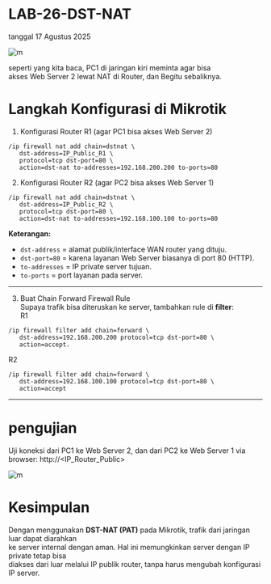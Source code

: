 # LAB-26-DST-NAT
tanggal 17 Agustus 2025

![m]()

seperti yang kita baca, PC1 di jaringan kiri meminta agar bisa   
akses Web Server 2 lewat NAT di Router, dan Begitu sebaliknya.

# Langkah Konfigurasi di Mikrotik

1. Konfigurasi Router R1 (agar PC1 bisa akses Web Server 2)

```
/ip firewall nat add chain=dstnat \
   dst-address=IP_Public_R1 \
   protocol=tcp dst-port=80 \
   action=dst-nat to-addresses=192.168.200.200 to-ports=80
```

2. Konfigurasi Router R2 (agar PC2 bisa akses Web Server 1)

```
/ip firewall nat add chain=dstnat \
   dst-address=IP_Public_R2 \
   protocol=tcp dst-port=80 \
   action=dst-nat to-addresses=192.168.100.100 to-ports=80
```

**Keterangan:**

- `dst-address` = alamat publik/interface WAN router yang dituju.
- `dst-port=80` = karena layanan Web Server biasanya di port 80 (HTTP).
- `to-addresses` = IP private server tujuan.
-  `to-ports` = port layanan pada server.

---

3. Buat Chain Forward Firewall Rule    
   Supaya trafik bisa diteruskan ke server, tambahkan rule di **filter**:  
R1
```
/ip firewall filter add chain=forward \
   dst-address=192.168.200.200 protocol=tcp dst-port=80 \
   action=accept.
```
R2
```
/ip firewall filter add chain=forward \
   dst-address=192.168.100.100 protocol=tcp dst-port=80 \
   action=accept
```

---

# pengujian 
Uji koneksi dari PC1 ke Web Server 2, dan dari PC2 ke Web Server 1
via browser: http://<IP_Router_Public>

![m]()

# Kesimpulan
Dengan menggunakan **DST-NAT (PAT)** pada Mikrotik, trafik dari jaringan luar dapat diarahkan       
ke server internal dengan aman. Hal ini memungkinkan server dengan IP private tetap bisa   
diakses dari luar melalui IP publik router, tanpa harus mengubah konfigurasi IP server.   
